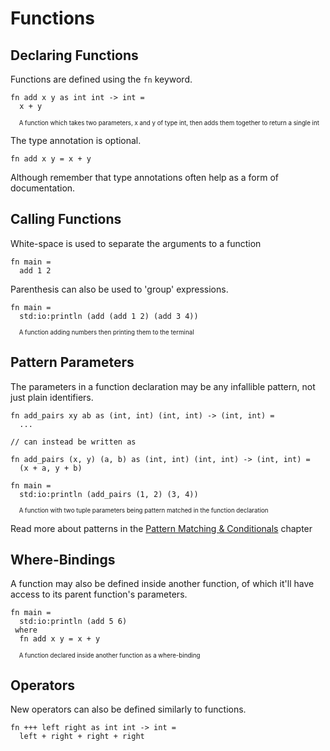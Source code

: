 # Functions

## Declaring Functions

Functions are defined using the `fn` keyword. 

```lm
fn add x y as int int -> int =
  x + y
```
<sup><sub>&nbsp;&nbsp;&nbsp;&nbsp; A function which takes two parameters, x and y of type int, then adds them together to return a single int</sub></sup>

The type annotation is optional.

```lm
fn add x y = x + y
```
Although remember that type annotations often help as a form of documentation. 

## Calling Functions

White-space is used to separate the arguments to a function

```lm
fn main =
  add 1 2
```

Parenthesis can also be used to 'group' expressions. 

```lm
fn main =
  std:io:println (add (add 1 2) (add 3 4))
```
<sup><sub>&nbsp;&nbsp;&nbsp;&nbsp; A function adding numbers then printing them to the terminal</sub></sup>

## Pattern Parameters

The parameters in a function declaration may be any infallible pattern, not just plain identifiers. 

```lm
fn add_pairs xy ab as (int, int) (int, int) -> (int, int) =
  ...

// can instead be written as

fn add_pairs (x, y) (a, b) as (int, int) (int, int) -> (int, int) =
  (x + a, y + b)

fn main =
  std:io:println (add_pairs (1, 2) (3, 4))
```
<sup><sub>&nbsp;&nbsp;&nbsp;&nbsp; A function with two tuple parameters being pattern matched in the function declaration</sub></sup>

Read more about patterns in the [Pattern Matching & Conditionals](./matching.md) chapter

## Where-Bindings

A function may also be defined inside another function, of which it'll have access to its parent function's parameters. 

```lm
fn main =
  std:io:println (add 5 6)
 where
  fn add x y = x + y
```
<sup><sub>&nbsp;&nbsp;&nbsp;&nbsp; A function declared inside another function as a where-binding</sub></sup>

## Operators

New operators can also be defined similarly to functions. 

```lm
fn +++ left right as int int -> int =
  left + right + right + right
```
